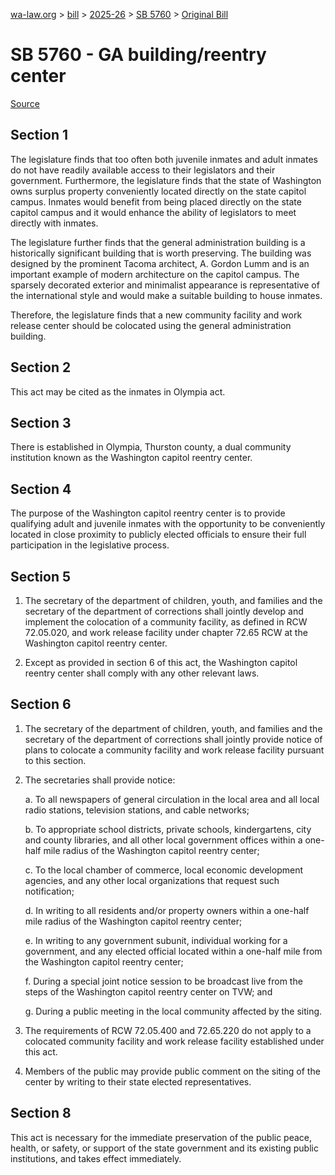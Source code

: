 [wa-law.org](/) > [bill](/bill/) > [2025-26](/bill/2025-26/) > [SB 5760](/bill/2025-26/sb/5760/) > [Original Bill](/bill/2025-26/sb/5760/1/)

# SB 5760 - GA building/reentry center

[Source](http://lawfilesext.leg.wa.gov/biennium/2025-26/Pdf/Bills/Senate%20Bills/5760.pdf)

## Section 1
The legislature finds that too often both juvenile inmates and adult inmates do not have readily available access to their legislators and their government. Furthermore, the legislature finds that the state of Washington owns surplus property conveniently located directly on the state capitol campus. Inmates would benefit from being placed directly on the state capitol campus and it would enhance the ability of legislators to meet directly with inmates.

The legislature further finds that the general administration building is a historically significant building that is worth preserving. The building was designed by the prominent Tacoma architect, A. Gordon Lumm and is an important example of modern architecture on the capitol campus. The sparsely decorated exterior and minimalist appearance is representative of the international style and would make a suitable building to house inmates.

Therefore, the legislature finds that a new community facility and work release center should be colocated using the general administration building.

## Section 2
This act may be cited as the inmates in Olympia act.

## Section 3
There is established in Olympia, Thurston county, a dual community institution known as the Washington capitol reentry center.

## Section 4
The purpose of the Washington capitol reentry center is to provide qualifying adult and juvenile inmates with the opportunity to be conveniently located in close proximity to publicly elected officials to ensure their full participation in the legislative process.

## Section 5
1. The secretary of the department of children, youth, and families and the secretary of the department of corrections shall jointly develop and implement the colocation of a community facility, as defined in RCW 72.05.020, and work release facility under chapter 72.65 RCW at the Washington capitol reentry center.

2. Except as provided in section 6 of this act, the Washington capitol reentry center shall comply with any other relevant laws.

## Section 6
1. The secretary of the department of children, youth, and families and the secretary of the department of corrections shall jointly provide notice of plans to colocate a community facility and work release facility pursuant to this section.

2. The secretaries shall provide notice:

    a. To all newspapers of general circulation in the local area and all local radio stations, television stations, and cable networks;

    b. To appropriate school districts, private schools, kindergartens, city and county libraries, and all other local government offices within a one-half mile radius of the Washington capitol reentry center;

    c. To the local chamber of commerce, local economic development agencies, and any other local organizations that request such notification;

    d. In writing to all residents and/or property owners within a one-half mile radius of the Washington capitol reentry center;

    e. In writing to any government subunit, individual working for a government, and any elected official located within a one-half mile from the Washington capitol reentry center;

    f. During a special joint notice session to be broadcast live from the steps of the Washington capitol reentry center on TVW; and

    g. During a public meeting in the local community affected by the siting.

3. The requirements of RCW 72.05.400 and 72.65.220 do not apply to a colocated community facility and work release facility established under this act.

4. Members of the public may provide public comment on the siting of the center by writing to their state elected representatives.

## Section 8
This act is necessary for the immediate preservation of the public peace, health, or safety, or support of the state government and its existing public institutions, and takes effect immediately.
